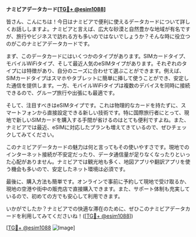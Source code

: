 **ナミビアデータカード[[TG💪+ @esim1088](https://t.me/s/esim1088)]**

皆さん、こんにちは！今日はナミビアで便利に使えるデータカードについて詳しくお話ししますよ。ナミビアと言えば、広大な砂漠と自然豊かな地域が有名ですが、旅行やビジネスで訪れる方も多いのではないでしょうか？そんな時に役立つのがこのナミビアデータカードです。

まず、このデータカードにはいくつかのタイプがあります。SIMカードタイプ、モバイルWiFiタイプ、そして最近人気のeSIMタイプがあります。それぞれのタイプには特徴があり、自分のニーズに合わせて選ぶことができます。例えば、SIMカードタイプはスマホやタブレットに簡単に挿して使うことができ、安定した通信を提供します。一方、モバイルWiFiタイプは複数のデバイスを同時に接続できるので、グループ旅行や出張にも最適です。

そして、注目すべきはeSIMタイプです。これは物理的なカードを持たずに、スマートフォンから直接設定できる新しい技術です。特に国際旅行者にとって、現地で新しいSIMカードを購入する手間が省けるのはとても便利ですよね。また、ナミビアでは最近、eSIMに対応したプランも増えてきているので、ぜひチェックしてみてください。

このナミビアデータカードの魅力は何と言ってもその使いやすさです。現地でのインターネット接続が不安定だったり、データ通信量が足りなくなったりといった心配がありません。ナミビアでは観光地も多く、地図アプリや翻訳アプリを使う機会も多いので、安定したネット環境は必須です。

最後に、購入方法も簡単です。オンラインで事前に予約して現地で受け取るか、現地の空港や街中の販売店で直接購入できます。また、サポート体制も充実しているので、初めての方でも安心して利用できます。

いかがでしたか？ナミビアでの快適な滞在のために、ぜひこのナミビアデータカードを利用してみてくださいね！([[TG💪+ @esim1088](https://t.me/s/esim1088)])

[[TG💪+ @esim1088](https://t.me/s/esim1088) ![Image](https://i.postimg.cc/Y0z9fWf4/image.png)]